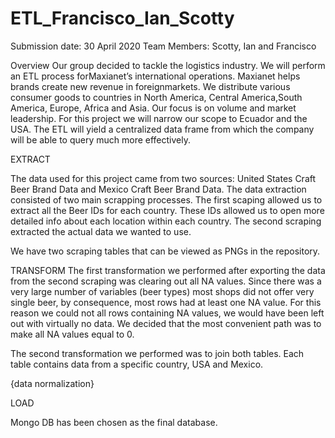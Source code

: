 # ETL_Francisco_Ian_Scotty

Submission date: 30 April 2020
Team Members: Scotty, Ian and Francisco

Overview
Our group decided to tackle the logistics industry. We will perform an ETL process forMaxianet’s international operations. Maxianet helps brands create new revenue in foreignmarkets. We distribute various consumer goods to countries in North America, Central America,South America, Europe, Africa and Asia. Our focus is on volume and market leadership. For this project we will narrow our scope to Ecuador and the USA. The ETL will yield a centralized data frame from which the company will be able to query much more effectively.


EXTRACT 

The data used for this project came from two sources: United States Craft Beer Brand Data and Mexico Craft Beer Brand Data. The data extraction consisted of two main scrapping processes. The first scaping allowed us to extract all the Beer IDs for each country. These IDs allowed us to open more detailed info about each location within each country. The second scraping extracted the actual data we wanted to use.

We have two scraping tables that can be viewed as PNGs in the repository.



TRANSFORM
The first transformation we performed after exporting the data from the second scraping was clearing out all NA values. Since there was a very large number of variables (beer types) most shops did not offer very single beer, by consequence, most rows had at least one NA value. For this reason we could not all rows containing NA values, we would have been left out with virtually no data. We decided that the most convenient path was to make all NA values equal to 0.

The second transformation we performed was to join both tables. Each table contains data from a specific country, USA and Mexico.

{data normalization}


LOAD
	
Mongo DB has been chosen as the final database.
